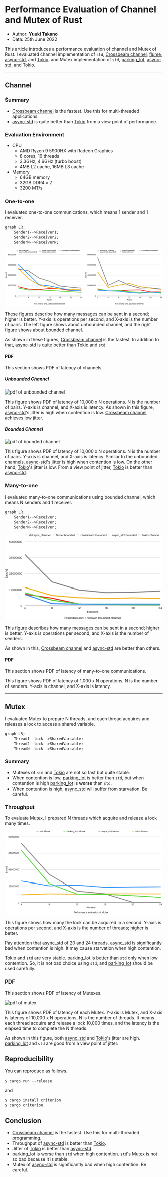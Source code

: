 # Performance Evaluation of Channel and Mutex of Rust

- Author: **Yuuki Takano**
- Data: 25th June 2022

This article introduces a performance evaluation of channel and Mutex of Rust. I evaluated channel implementation of `std`, [Crossbeam channel](https://docs.rs/crossbeam-channel/latest/crossbeam_channel/), [flume](https://docs.rs/flume/latest/flume/index.html), [async-std](https://async.rs/), and [Tokio](https://tokio.rs/), and Mutex implementation of `std`, [parking_lot](https://docs.rs/parking_lot/latest/parking_lot/index.html), [async-std](https://async.rs/), and [Tokio](https://tokio.rs/).

---

## Channel

### Summary

- [Crossbeam channel](https://docs.rs/crossbeam-channel/latest/crossbeam_channel/) is the fastest. Use this for multi-threaded applications.
- [async-std](https://async.rs/) is quite better than [Tokio](https://tokio.rs/) from a view point of performance.

### Evaluation Environment

- CPU
  - AMD Ryzen 9 5900HX with Radeon Graphics
  - 8 cores, 16 threads
  - 3.3GHz, 4.6GHz (turbo boost)
  - 4MB L2 cache, 16MB L3 cache
- Memory
  - 64GB memory
  - 32GB DDR4 x 2
  - 3200 MT/s

### One-to-one

I evaluated one-to-one communications, which means 1 sender and 1 receiver.

```mermaid
graph LR;
    Sender1-->Receiver1;
    Sender2-->Receiver2;
    SenderN-->ReceiverN;
```

![one-to-one](./figs/1to1_2022.png)

These figures describe how many messages can be sent in a second; higher is better.
Y-axis is operations per second, and X-axis is the number of pairs.
The left figure shows about unbounded channel, and the right figure
shows about bounded channel.

As shown in these figures, [Crossbeam channel](https://docs.rs/crossbeam-channel/latest/crossbeam_channel/) is the fastest.
In addition to that, [async-std](https://async.rs/) is quite better than [Tokio](https://tokio.rs/) and `std`.

#### PDF

This section shows PDF of latency of channels.

##### Unbounded Channel

![pdf of unbounded channel](https://ytakano.github.io/async_bench/1%20to%201%20(unbounded)/violin.svg)

This figure shows PDF of latency of 10,000 x N operations.
N is the number of pairs.
Y-axis is channel, and X-axis is latency.
As shown in this figure, [async-std](https://async.rs/)'s jitter is high when contention is low.
[Crossbeam channel](https://docs.rs/crossbeam-channel/latest/crossbeam_channel/) achieves low jitter.

##### Bounded Channel

![pdf of bounded channel](https://ytakano.github.io/async_bench/1%20to%201%20(bounded)/violin.svg)

This figure shows PDF of latency of 10,000 x N operations.
N is the number of pairs.
Y-axis is channel, and X-axis is latency.
Similar to the unbounded channels,
[async-std](https://async.rs/)'s jitter is high when contention is low.
On the other hand, [Tokio](https://tokio.rs/)'s jitter is low.
From a view point of jitter, [Tokio](https://tokio.rs/) is better than [async-std](https://async.rs/).

### Many-to-one

I evaluated many-to-one communications using bounded channel, which means N senders and 1 receiver.

```mermaid
graph LR;
    Sender1-->Receiver;
    Sender2-->Receiver;
    SenderN-->Receiver;
```

![many-to-one](./figs/Nto1_2022.png)

This figure describes how many messages can be sent in a second; higher is better.
Y-axis is operations per second, and X-axis is the number of senders.

As shown in this, [Crossbeam channel](https://docs.rs/crossbeam-channel/latest/crossbeam_channel/) and [async-std](https://async.rs/) are better than others.

#### PDF

This section shows PDF of latency of many-to-one communications.

This figure shows PDF of latency of 1,000 x N operations.
N is the number of senders.
Y-axis is channel, and X-axis is latency.

---

## Mutex

I evaluated Mutex to prepare N threads,
and each thread acquires and releases a lock to access a shared variable.

```mermaid
graph LR;
    Thread1--lock-->SharedVariable;
    Thread2--lock-->SharedVariable;
    ThreadN--lock-->SharedVariable;
```

### Summary

- Mutexes of `std` and [Tokio](https://tokio.rs/) are not so fast but quite stable.
- When contention is low, [parking_lot](https://docs.rs/parking_lot/latest/parking_lot/index.html) is better than `std`, but when contention is high [parking_lot](https://docs.rs/parking_lot/latest/parking_lot/index.html) is **worse** than `std`.
- When contention is high, [async_std](https://docs.rs/parking_lot/latest/parking_lot/index.html) will suffer from starvation. Be careful.

### Throughput

To evaluate Mutex, I prepared N threads which acquire and release a lock many times.

![one-to-one](./figs/mutex_2022.png)

This figure shows how many the lock can be acquired in a second.
Y-axis is operations per second, and X-axis is the number of threads; higher is better.

Pay attention that [async_std](https://docs.rs/parking_lot/latest/parking_lot/index.html) of 20 and 24 threads. [async_std](https://docs.rs/parking_lot/latest/parking_lot/index.html) is significantly bad when contention is high. It may cause starvation when high contention.

[Tokio](https://tokio.rs/) and `std` are very stable.
[parking_lot](https://docs.rs/parking_lot/latest/parking_lot/index.html) is better than `std` only when low contention.
So, it is not bad choice using `std`,
and [parking_lot](https://docs.rs/parking_lot/latest/parking_lot/index.html) should be used carefully.

### PDF

This section shows PDF of latency of Mutexes.

![pdf of mutex](https://ytakano.github.io/async_bench/mutex/violin.svg)

This figure shows PDF of latency of each Mutex.
Y-axis is Mutex, and X-axis is latency of 10,000 x N operations.
N is the number of threads.
It means each thread acquire and release a lock 10,000 times,
and the latency is the elapsed time to complete the N threads.

As shown in this figure, both [async_std](https://docs.rs/parking_lot/latest/parking_lot/index.html) and [Tokio](https://tokio.rs/)'s jitter are high.
[parking_lot](https://docs.rs/parking_lot/latest/parking_lot/index.html) and `std` are good from a view point of jitter.

## Reproducibility

You can reproduce as follows.

```text
$ cargo run --release
```

and

```text
$ cargo install criterion
$ cargo criterion
```

## Conclusion

- [Crossbeam channel](https://docs.rs/crossbeam-channel/latest/crossbeam_channel/) is the fastest. Use this for multi-threaded programming.
- Throughput of [async-std](https://async.rs/) is better than [Tokio](https://tokio.rs/).
- Jitter of [Tokio](https://tokio.rs/) is better than [async-std](https://async.rs/).
- [parking_lot](https://docs.rs/parking_lot/latest/parking_lot/index.html) is worse than `std` when high contention. `std`'s Mutex is not so bad because it is stable.
- Mutex of [async-std](https://async.rs/) is significantly bad when high contention. Be careful.

